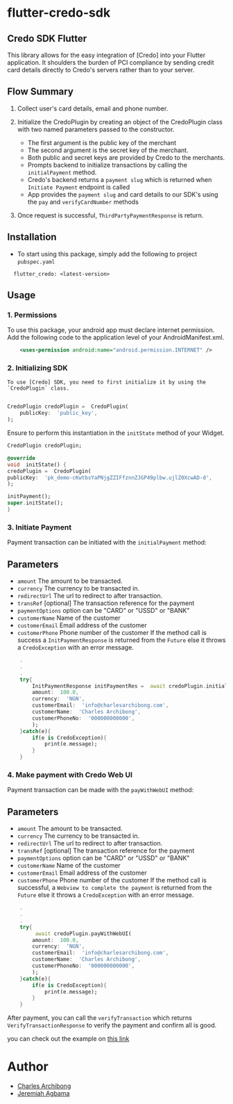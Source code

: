 # flutter-credo-sdk

## Credo SDK Flutter

This library allows for the easy integration of [Credo] into your Flutter application. It shoulders the burden of PCI compliance by sending credit card details directly to Credo's servers rather than to your server.

## Flow Summary

1. Collect user's card details, email and phone number. 
	
2. Initialize the CredoPlugin by creating an object of the CredoPlugin class with two named parameters passed to the constructor.
	- The first argument is the public key of the merchant
	- The second argument is the secret key of the merchant.
	- Both public and secret keys are provided by Credo to the merchants.
	-  Prompts backend to initialize transactions by calling the `initialPayment` method.
	- Credo's backend returns a `payment slug` which is returned when `Initiate Payment` endpoint is called
	- App provides the `payment slug` and card details to our SDK's using the `pay` and `verifyCardNumber` methods
	
3. Once request is successful,  `ThirdPartyPaymentResponse` is return.


## Installation
- To start using this package, simply add the following to project `pubspec.yaml`

```
  flutter_credo: <latest-version>
```

## Usage

### 1. Permissions
To use this package, your android app must declare internet permission. Add the following code to the application level of your AndroidManifest.xml.

```xml
	<uses-permission android:name="android.permission.INTERNET" />
```

### 2. Initializing SDK
	To use [Credo] SDK, you need to first initialize it by using the `CredoPlugin` class.
	
```dart

CredoPlugin credoPlugin =  CredoPlugin(
    publicKey:  'public_key',
);

```
Ensure to perform this instantiation in the `initState` method of your Widget.

```dart
CredoPlugin credoPlugin;

@override
void  initState() {
credoPlugin =  CredoPlugin(
publicKey:  'pk_demo-cKwtbsYaPNjgZZIFfznnZJGP49plbw.ujlZ0XcwAD-d',
);

initPayment();
super.initState();
}
```

### 3. Initiate Payment
Payment transaction can be initiated with the `initialPayment` method: 
## Parameters
- `amount` The amount to be transacted.
- `currency` The currency to be transacted in. 
- `redirectUrl` The url to redirect to after transaction.
- `transRef` [optional] The transaction reference for the payment
- `paymentOptions` option can be "CARD" or "USSD" or "BANK"
- `customerName` Name of the customer
- `customerEmail` Email address of the customer
- `customerPhone` Phone number of the customer
If the method call is success a `InitPaymentResponse` is returned from the `Future` else it throws a `CredoException` with an error message.
	
```dart
	.
	.
	.
	try{
		InitPaymentResponse initPaymentRes =  await credoPlugin.initialPayment(
		amount:  100.0,
		currency:  'NGN',
		customerEmail:  'info@charlesarchibong.com',
		customerName:  'Charles Archibong',
		customerPhoneNo:  '000000000000',
		);
	}catch(e){
		if(e is CredoException){
			print(e.message);
		}
	}
```


### 4. Make payment with Credo Web UI
Payment transaction can be made with the `payWithWebUI` method: 
## Parameters
- `amount` The amount to be transacted.
- `currency` The currency to be transacted in. 
- `redirectUrl` The url to redirect to after transaction.
- `transRef` [optional] The transaction reference for the payment
- `paymentOptions` option can be "CARD" or "USSD" or "BANK"
- `customerName` Name of the customer
- `customerEmail` Email address of the customer
- `customerPhone` Phone number of the customer
If the method call is successful, a `Webview to complete the payment` is returned from the `Future` else it throws a `CredoException` with an error message.
	
```dart
	.
	.
	.
	try{
		 await credoPlugin.payWithWebUI(
		amount:  100.0,
		currency:  'NGN',
		customerEmail:  'info@charlesarchibong.com',
		customerName:  'Charles Archibong',
		customerPhoneNo:  '000000000000',
		);
	}catch(e){
		if(e is CredoException){
			print(e.message);
		}
	}
```


After payment, you can call the `verifyTransaction` which returns `VerifyTransactionResponse` to verify the payment and confirm all is good.

you can check out the example on [this link](https://github.com/credogit/flutter_credo/tree/dev/example)
	


# Author
- [Charles Archibong](https://www.linkedin.com/in/charles-archibong-9b6a23164/)
- [Jeremiah Agbama](https://www.linkedin.com/in/jeremiah-agbama-168653161/)
